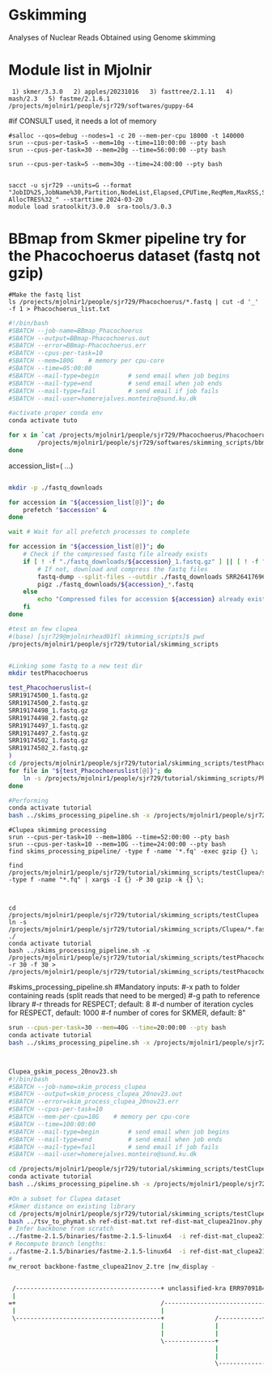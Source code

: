 # Gskimming
 Analyses of Nuclear Reads Obtained using Genome skimming

# Module list in Mjolnir 
```  1) skmer/3.3.0   2) apples/20231016   3) fasttree/2.1.11   4) mash/2.3   5) fastme/2.1.6.1  /projects/mjolnir1/people/sjr729/softwares/guppy-64 ```

#if CONSULT used, it needs a lot of memory
```
#salloc --qos=debug --nodes=1 -c 20 --mem-per-cpu 18000 -t 140000
srun --cpus-per-task=5 --mem=10g --time=110:00:00 --pty bash
srun --cpus-per-task=30 --mem=20g --time=56:00:00 --pty bash

srun --cpus-per-task=5 --mem=30g --time=24:00:00 --pty bash


sacct -u sjr729 --units=G --format "JobID%25,JobName%30,Partition,NodeList,Elapsed,CPUTime,ReqMem,MaxRSS,State%15, AllocTRES%32_" --starttime 2024-03-20
module load sratoolkit/3.0.0  sra-tools/3.0.3
```

# BBmap from Skmer pipeline try for the Phacochoerus dataset (fastq not gzip)
```
#Make the fastq list
ls /projects/mjolnir1/people/sjr729/Phacochoerus/*.fastq | cut -d '_' -f 1 > Phacochoerus_list.txt
```

```bash
#!/bin/bash
#SBATCH --job-name=BBmap_Phacochoerus
#SBATCH --output=BBmap-Phacochoerus.out
#SBATCH --error=BBmap-Phacochoerus.err
#SBATCH --cpus-per-task=10
#SBATCH --mem=180G    # memory per cpu-core
#SBATCH --time=05:00:00
#SBATCH --mail-type=begin        # send email when job begins
#SBATCH --mail-type=end          # send email when job ends
#SBATCH --mail-type=fail         # send email if job fails
#SBATCH --mail-user=homerejalves.monteiro@sund.ku.dk

#activate proper conda env
conda activate tuto

for x in `cat /projects/mjolnir1/people/sjr729/Phacochoerus/Phacochoerus_list.txt`; do 
        /projects/mjolnir1/people/sjr729/softwares/skimming_scripts/bbmap_pipeline.sh ${x}_1.fastq ${x}_2.fastq ${x}_merged.fastq
done 

```
accession_list=(
...)

```bash

mkdir -p ./fastq_downloads

for accession in "${accession_list[@]}"; do
    prefetch "$accession" &
done

wait # Wait for all prefetch processes to complete

for accession in "${accession_list[@]}"; do
    # Check if the compressed fastq file already exists
    if [ ! -f "./fastq_downloads/${accession}_1.fastq.gz" ] || [ ! -f "./fastq_downloads/${accession}_2.fastq.gz" ]; then
        # If not, download and compress the fastq files
        fastq-dump --split-files --outdir ./fastq_downloads SRR26417696
        pigz ./fastq_downloads/${accession}_*.fastq
    else
        echo "Compressed files for accession ${accession} already exist, skipping."
    fi
done
```


```bash
#test on few clupea
#(base) [sjr729@mjolnirhead01fl skimming_scripts]$ pwd
/projects/mjolnir1/people/sjr729/tutorial/skimming_scripts


#Linking some fastq to a new test dir 
mkdir testPhacochoerus

test_Phacochoeruslist=(
SRR19174500_1.fastq.gz
SRR19174500_2.fastq.gz
SRR19174498_1.fastq.gz
SRR19174498_2.fastq.gz
SRR19174497_1.fastq.gz
SRR19174497_2.fastq.gz
SRR19174502_1.fastq.gz
SRR19174502_2.fastq.gz
)
cd /projects/mjolnir1/people/sjr729/tutorial/skimming_scripts/testPhacochoerus
for file in "${test_Phacochoeruslist[@]}"; do
    ln -s /projects/mjolnir1/people/sjr729/tutorial/skimming_scripts/Phacochoerus/"$file" .
done

#Performing 
conda activate tutorial
bash ../skims_processing_pipeline.sh -x /projects/mjolnir1/people/sjr729/tutorial/skimming_scripts/testPhacochoerus
```



```
#Clupea skimming processing
srun --cpus-per-task=10 --mem=180G --time=52:00:00 --pty bash
srun --cpus-per-task=10 --mem=10G --time=24:00:00 --pty bash
find skims_processing_pipeline/ -type f -name '*.fq' -exec gzip {} \;

find /projects/mjolnir1/people/sjr729/tutorial/skimming_scripts/testClupea/skims_processing_pipeline/ -type f -name "*.fq" | xargs -I {} -P 30 gzip -k {} \;



cd /projects/mjolnir1/people/sjr729/tutorial/skimming_scripts/testClupea
ln -s /projects/mjolnir1/people/sjr729/tutorial/skimming_scripts/Clupea/*.fastq.gz ./
conda activate tutorial
bash ../skims_processing_pipeline.sh -x /projects/mjolnir1/people/sjr729/tutorial/skimming_scripts/testPhacochoerus -r 30 -f 30 > /projects/mjolnir1/people/sjr729/tutorial/skimming_scripts/testPhacochoerus.log
```

#skims_processing_pipeline.sh
#Mandatory inputs:
#-x  path to folder containing reads (split reads that need to be merged)
#-g  path to reference library
#-r  threads for RESPECT; default: 8
#-d  number of iteration cycles for RESPECT, default: 1000
#-f  number of cores for SKMER, default: 8"



```bash
srun --cpus-per-task=30 --mem=40G --time=20:00:00 --pty bash
conda activate tutorial
bash ../skims_processing_pipeline.sh -x /projects/mjolnir1/people/sjr729/tutorial/skimming_scripts/testMagpie -r 39 -f 39 > /projects/mjolnir1/people/sjr729/tutorial/skimming_scripts/testMagpie_11feb24_screen.log



Clupea_gskim_pocess_20nov23.sh
#!/bin/bash
#SBATCH --job-name=skim_process_clupea
#SBATCH --output=skim_process_clupea_20nov23.out
#SBATCH --error=skim_process_clupea_20nov23.err
#SBATCH --cpus-per-task=10
#SBATCH --mem-per-cpu=18G    # memory per cpu-core
#SBATCH --time=100:00:00
#SBATCH --mail-type=begin        # send email when job begins
#SBATCH --mail-type=end          # send email when job ends
#SBATCH --mail-type=fail         # send email if job fails
#SBATCH --mail-user=homerejalves.monteiro@sund.ku.dk

cd /projects/mjolnir1/people/sjr729/tutorial/skimming_scripts/testClupea
conda activate tutorial
bash ../skims_processing_pipeline.sh -x /projects/mjolnir1/people/sjr729/tutorial/skimming_scripts/testClupea -r 56 -f 56 > /projects/mjolnir1/people/sjr729/tutorial/skimming_scripts/testClupea/skim_process_clupea_18dec23_screen.log
```

```bash
#On a subset for Clupea dataset
#Skmer distance on existing library
cd /projects/mjolnir1/people/sjr729/tutorial/skimming_scripts/testClupea
bash ../tsv_to_phymat.sh ref-dist-mat.txt ref-dist-mat_clupea21nov.phy
# Infer backbone from scratch
../fastme-2.1.5/binaries/fastme-2.1.5-linux64  -i ref-dist-mat_clupea21nov.phy  -o backbone-fastme_clupea21nov.tre
# Recompute branch lengths:
../fastme-2.1.5/binaries/fastme-2.1.5-linux64  -i ref-dist-mat_clupea21nov.phy  -o backbone-fastme_clupea21nov_2.tre -u backbone-fastme_clupea21nov.tre
#
nw_reroot backbone-fastme_clupea21nov_2.tre |nw_display -


 /----------------------------------------+ unclassified-kra ERR9709184: Kadriorg Wreck, Estonia, 14th century
 |
=+                                        /---------------------------------------------------+ unclassified-kra ERR9709103: Giecz, Poland, 9th-13th century
 |                                        |
 \----------------------------------------+              /------------+ unclassified-kra ERR9709099: Giecz, Poland, 9th-13th century
                                          |              |
                                          |              |                             /-----------------------------------------+ unclassified-kra ERR9709108: Giecz, Poland, 9th-13th century
                                          \--------------+                         /---+
                                                         |                         |   \-----------------------------------+ unclassified-kra ERR9709094: Giecz, Poland, 9th-13th century
                                                         |                         |
                                                         \-------------------------+     /--------------------------------------------+ unclassified-kra ERR9709123: Mala Nieszawka, Poland, 14th-15th century
                                                                                   |     |
                                                                                   |     |    /----------------------------------+ unclassified-kra ERR9709092: Giecz, Poland, 9th-13th century
                                                                                   \-----+    |
                                                                                         |    |  /---------------------------------------+ unclassified-kra ERR9709199: Selso-Vestby, Denmark, 1290-1380 CE
                                                                                         \----+  |
                                                                                              |  |                                           /--------------+ unclassified-kra ERR9709180: Kolowbrzweg Budzistowo, Poland, 750-850 CE
                                                                                              |  |                                           |
                                                                                              |  /-------------------------------------------+              /--------------+ unclassified-kra ERR9709174: BAL_22_HER054, Kolowbrzweg Budzistowo, Poland, 750-850 CE
                                                                                              \--|                                           |              |
                                                                                                 |                                           \--------------+         /-------------------+ unclassified-kra ERR9709173: BAL_22_HER052b, Kolowbrzweg Budzistowo, Poland, 750-850 CE
                                                                                                 |                                                          \---------+
                                                                                                 |                                                                    \---------+ unclassified-kra ERR9709172: BAL_22_HER052a, Kolowbrzweg Budzistowo, Poland, 750-850 CE
                                                                                                 |          /----------------------------------+ unclassified-kra ERR9709155: BAL_22_HER045a,  Kolowbrzweg Budzistowo, Poland, 750-850 CE
                                                                                                 /----------+
                                                                                                 |          \-------------+ unclassified-kra ERR9709149: BAL_22_HER042a,  Kolowbrzweg Budzistowo, Poland, 750-850 CE
                                                                                                 |
                                                                                                /----------------------------------+ unclassified-kra ERR9709124: BAL_22_HER009a, Mala Nieszawka, Poland, 14th-15th century
                                                                                                ||
                                                                                                ||   /--+ unclassified-kra ERR9709109: BAL_22_HER005a,  Giecz, Poland, 9th-13th century
                                                                                                ||   |
                                                                                                |\   |        / unclassified-kra ERR9709101: BAL_22_HER003c, Giecz, Poland, 9th-13th century
                                                                                                |    |   /----+
                                                                                                |    |   |    \+ unclassified-kra ERR9709100: BAL_22_HER003b, Giecz, Poland, 9th-13th century
                                                                                                \----+   |     /--------+ unclassified-kra ERR9709107: BAL_22_HER004d, Giecz, Poland, 9th-13th century
                                                                                                     |   |  /--+
                                                                                                     |   |  |  \-----+ unclassified-kra ERR9709093: BAL_22_HER001b, Giecz, Poland, 9th-13th century
                                                                                                     |   |  |
                                                                                                     |   |  | /+ unclassified-kra ERR9709096: BAL_22_HER002b, Giecz, Poland, 9th-13th century
                                                                                                     \---+  | |
                                                                                                         |  | |      /------+ unclassified-kra ERR9709198: BAL_22_HER118b, Selso-Vestby, Denmark, 1290-1380 CE
                                                                                                         |  | |      |
                                                                                                         |  | |      |          /----------+ unclassified-kra ERR9709191: BAL_22_HER112b, Selso-Vestby, Denmark, 1290-1380 CE
                                                                                                         |  | |      | /--------+
                                                                                                         |  | |      | |        \----------------------------------------------+ unclassified-kra ERR9709190: BAL_22_HER112a, Selso-Vestby, Denmark, 1290-1380 CE
                                                                                                         |  | |     /+ |
                                                                                                         |  | |     || |               /--------+ unclassified-kra ERR9709158: BAL_22_HER045d, Selso-Vestby, Denmark, 1290-1380 CE
                                                                                                         \--+ |     || |               |
                                                                                                            | |     || |             /-/---------+ unclassified-kra ERR9709147: BAL_22_HER041a, Truso Janów Pomorski, Poland, 800-850 CE
                                                                                                            | |     || |             | |
                                                                                                            | |     |\-+             | \ /-----------+ unclassified-kra ERR9709145: BAL_22_HER039e, Truso Janów Pomorski, Poland, 800-850 CE
                                                                                                            | |     |  |             | | |
                                                                                                            | |     |  |             | \-+/--------------+ unclassified-kra ERR9709134: BAL_22_HER037b, Truso Janów Pomorski, Poland, 800-850 CE
                                                                                                            | |     |  |       /-----+   ||
                                                                                                            | |     |  |       |     |   \+    /+ unclassified-kra ERR9709132: BAL_22_HER036d, Truso Janów Pomorski, Poland, 800-850 CE
                                                                                                            | |     |  |       |     |    \----+
                                                                                                            | |     |  \-------+     |         \-------------------------+ unclassified-kra ERR9709130: BAL_22_HER036b, Truso Janów Pomorski, Poland, 800-850 CE
                                                                                                            | |     |          |     |
                                                                                                            | |     |          |     \------------------------------------+ unclassified-kra ERR9709142: BAL_22_HER039b, Truso Janów Pomorski, Poland, 800-850 CE
                                                                                                            \-+     |          |
                                                                                                              |     /          \------+ unclassified-kra ERR9709144: BAL_22_HER039d, Truso Janów Pomorski, Poland, 800-850 CE
                                                                                                              |     |
                                                                                                              |     |          /---------------------------------+ unclassified-kra ERR9709196: BAL_22_HER117, Selso-Vestby, Denmark, 1290-1380 CE
                                                                                                              |     |         /+
                                                                                                              |     |   /-----+\----------------------------------+ unclassified-kra ERR9709115: BAL_22_HER006c, Mala Nieszawka, Poland, 14th-15th century
                                                                                                              |     |   |     |
                                                                                                              |     |   | /   \----+ unclassified-kra ERR9709114: BAL_22_HER006b, Mala Nieszawka, Poland, 14th-15th century
                                                                                                              |     |   | |
                                                                                                              |     |   \-+-----+ unclassified-kra ERR9709127: BAL_22_HER009d,  Mala Nieszawka, Poland, 14th-15th century
                                                                                                              |     | /---+
                                                                                                              |     | |   |                              | unclassified-kra ERR9709136: BAL_22_HER038b, Truso Janów Pomorski, Poland, 800-850 CE
                                                                                                              |     |/+   \---------------------------------+
                                                                                                              |     |||                                     \------+ unclassified-kra ERR9709135: BAL_22_HER038a, Truso Janów Pomorski, Poland, 800-850 CE
                                                                                                              |     |||
                                                                                                              |     /+\+ unclassified-kra ERR9709125: BAL_22_HER009b, Mala Nieszawka, Poland, 14th-15th century
                                                                                                              |     ||
                                                                                                              |     \\-+ unclassified-kra ERR9709126: BAL_22_HER009c, Mala Nieszawka, Poland, 14th-15th century 
                                                                                                              |     |
                                                                                                              |     \-----+ unclassified-kra ERR9709118: BAL_22_HER007c, Mala Nieszawka, Poland, 14th-15th century  
                                                                                                              |     |
                                                                                                              |     | /-+ unclassified-kra ERR9709240: BAL_22_M-HER052, Kalmarsund, Sweden, 2010
                                                                                                              \-----+ |
                                                                                                                    | /-+ unclassified-kra ERR9709243: BAL_22_M-HER055, Kalix, Finland, 2002
                                                                                                                    | |
                                                                                                                    | /+ unclassified-kra ERR9709223: BAL_22_M-HER023, Idefjord - Inner, Norway, 2010
                                                                                                                    | \
                                                                                                                    | \ unclassified-kra ERR9709203: BAL_22_M-HER002, Karmoy, Norway, 2002
                                                                                                                    | |
                                                                                                                    | \-+ unclassified-kra ERR9709219: BAL_22_M-HER019, Kalmarsund, Sweden, 2010
                                                                                                                    | |
                                                                                                                    | \-+ unclassified-kra ERR9709218: BAL_22_M-HER018, Kalix, Finland, 2002
                                                                                                                    | |
                                                                                                                    | \-+ unclassified-kra ERR9709238: BAL_22_M-HER045, Idefjord - Outer, Norway, 2010
                                                                                                                    | |
                                                                                                                    | \-+ unclassified-kra ERR9709234: BAL_22_M-HER037, Måseskär, Sweden, 2003
                                                                                                                    | |
                                                                                                                    | \-+ unclassified-kra ERR9709235: BAL_22_M-HER038, Risor, Norway, 2003
                                                                                                                    | |
                                                                                                                    | \-+ unclassified-kra ERR9709208: BAL_22_M-HER008, More, Norway, 2002
                                                                                                                    | |
                                                                                                                    | \-+ unclassified-kra ERR9709249: BAL_22_M-HER062, Idefjord - Inner, Norway, 2010
                                                                                                                    \-+
                                                                                                                      /-+ unclassified-kra ERR9709214: BAL_22_M-HER014, Måseskär, Sweden, 2003
                                                                                                                      |
                                                                                                                      /-+ unclassified-kra ERR9709211: BAL_22_M-HER011, Risor, Norway, 2003
                                                                                                                      |
                                                                                                                    | unclassified-kra ERR9709232: BAL_22_M-HER035, Måseskär, Sweden, 2003
                                                                                                                      /
                                                                                                                      \-+ unclassified-kra ERR9709204: BAL_22_M-HER003, Karmoy, Norway, 2002
                                                                                                                      |
                                                                                                                      \-+ unclassified-kra ERR9709253: BAL_22_M-HER066, Risor, Norway, 2003

 |-----------------------------------|-----------------------------------|-----------------------------------|----------------------------------|-----------------------------------|------
 0                                0.05                                 0.1                                0.15                                0.2                                0.25
 substitutions/site



```


Magpie_gskim_pocess_20nov23.sh
#!/bin/bash
#SBATCH --job-name=skim_process_magpie
#SBATCH --output=skim_process_magpie_20nov23.out
#SBATCH --error=skim_process_magpie_20nov23.err
#SBATCH --cpus-per-task=35
#SBATCH --mem=200G    # memory per cpu-core
#SBATCH --time=300:00:00
#SBATCH --mail-type=begin        # send email when job begins
#SBATCH --mail-type=end          # send email when job ends
#SBATCH --mail-type=fail         # send email if job fails
#SBATCH --mail-user=homerejalves.monteiro@sund.ku.dk

cd /projects/mjolnir1/people/sjr729/tutorial/skimming_scripts/testMagpie
conda activate tutorial
bash ../skims_processing_pipeline.sh -x /projects/mjolnir1/people/sjr729/tutorial/skimming_scripts/testMagpie -r 32 -f 32 > /projects/mjolnir1/people/sjr729/tutorial/skimming_scripts/testMagpie/skim_process_magpie15dec23.log



##### Clupea redl fastq
```bash
cd /projects/mjolnir1/people/sjr729/tutorial/skimming_scripts/testHanClupea
#!/bin/bash

# Loop through each directory starting with SRR*
for dir in SRR*/; do
    cd "$dir" || continue  # Move into the directory, or skip if it doesn't exist

    # Check if there are .sra files in the directory
    shopt -s nullglob
    shopt -s dotglob

    sra_files=(SRR*.sra)  # Find .sra files

    if [ ${#sra_files[@]} -gt 0 ]; then
        # Convert .sra files to FASTQ
        for file in *.sra; do
            fastq-dump --split-files "$file"
        done

        # Remove .sra files
        rm -f *.sra
        pigz ./fastq_downloads/${accession}_*.fastq

    fi

    # Check if the directory is empty after removing .sra files
    if [ ! "$(ls -A .)" ]; then
        cd ..
        rm -r "$dir"  # Delete the directory if it's empty
    else
        cd ..
    fi
done
```
```bash
conda activate tutorial
bash ../skims_processing_pipeline.sh -x /projects/mjolnir1/people/sjr729/tutorial/skimming_scripts/testClupea -r 32 -f 32 > /projects/mjolnir1/people/sjr729/tutorial/skimming_scripts/testClupea/skim_process_clupea_11dec23_screen.log


srun --cpus-per-task=60 --mem=200G --time=72:00:00 --pty bash
conda activate tutorial
bash ../skims_processing_pipeline.sh -x /projects/mjolnir1/people/sjr729/tutorial/skimming_scripts/testClupea -r 56 -f 56 > /projects/mjolnir1/people/sjr729/tutorial/skimming_scripts/testClupea/skim_process_clupea_13dec23_screen.log
```


bash ../skims_processing_pipeline.sh -x /projects/mjolnir1/people/sjr729/tutorial/skimming_scripts/testMagpie -r 39 -f 39 > /projects/mjolnir1/people/sjr729/tutorial/skimming_scripts/testMagpie/skim_process_magpie_09jan24_screen.log









# 13dec23 bwa_mem
# pwd=/projects/mjolnir1/people/sjr729/tutorial/skimming_scripts/testClupea/angsd
# /projects/mjolnir1/people/sjr729/tutorial/skimming_scripts/testClupea/angsd/scripts/01_bwa_mem_launch.sh

```bash
#!/bin/bash

# Clean session

rm /projects/mjolnir1/people/sjr729/tutorial/skimming_scripts/testClupea/angsd/scripts/00_scripts/BWA*sh

# launch scripts for Colosse

for file in $(ls /projects/mjolnir1/people/sjr729/tutorial/skimming_scripts/testClupea/skims_processing_pipeline/kraken/*.fq.gz|sed -e 's/_.fq.gz//'|sort -u)

do

base=$(basename "$file")

        toEval="cat /projects/mjolnir1/people/sjr729/tutorial/skimming_scripts/testClupea/angsd/scripts/01_bwa_mem.sh | sed 's/__BASE__/$base/g'"; eval $toEval > /projects/mjolnir1/people/sjr729/tutorial/skimming_scripts/testClupea/angsd/scripts/BWA_$base.sh
done


#Submit jobs
for i in $(ls /projects/mjolnir1/people/sjr729/tutorial/skimming_scripts/testClupea/angsd/scripts/BWA*sh); do sbatch $i; done
```


# /projects/mjolnir1/people/sjr729/tutorial/skimming_scripts/testClupea/angsd/scripts/01_bwa_mem.sh
```bash
#!/bin/bash
#SBATCH --job-name=__BASE__bwa_clupea
#SBATCH --output=98_log_files/Map__BASE__bwa_clupea.out
#SBATCH --error=98_log_files/Map__BASE__bwa_clupea.err
#SBATCH --cpus-per-task=10
#SBATCH --mem=25g   
#SBATCH --time=15:00:00
#SBATCH --mail-type=begin        # send email when job begins
#SBATCH --mail-type=end          # send email when job ends
#SBATCH --mail-type=fail         # send email if job fails
#SBATCH --mail-user=homerejalves.monteiro@sund.ku.dk

# Load all required modules for the job
module load gcc/8.2.0
module load bwa/0.7.17
module load samtools/1.18

# Global variables
DATAOUTPUT="/projects/mjolnir1/people/sjr729/tutorial/skimming_scripts/testClupea/angsd/mapped"
DATAINPUT="/projects/mjolnir1/people/sjr729/tutorial/skimming_scripts/testClupea/skims_processing_pipeline/kraken/"
GENOME="/projects/mjolnir1/people/sjr729/tutorial/skimming_scripts/genomeClupea/ncbi_dataset/data/GCA_900700415.2/GCA_900700415.2_Ch_v2.0.2_genomic.fna"
base=__BASE__


#     Align reads
    echo "Aligning $base"
    ID=$(echo "@RG\tID:$base\tSM:$base\tPL:Illumina")

  # Align reads 1 step
    bwa mem -t "$NCPU" \
        -R "$ID" \
        "$GENOME" \
        "$DATAINPUT"/"$base"_fq.gz >"$DATAOUTPUT"/"$base".sam


        # Create bam file
    echo "Creating bam for $base"

    samtools view -bS -h -q 20 -F 4 \
    "$DATAOUTPUT"/"$base".sam >"$DATAOUTPUT"/"$base".bam


     echo "Creating sorted bam for $base"
        samtools sort "$DATAOUTPUT"/"$base".bam -o "$DATAOUTPUT"/"$base".sort.minq20.bam
        samtools index "$DATAOUTPUT"/"$base".sort.minq20.bam
   
   # Clean up
    echo "Removing "$DATAOUTPUT"/"$base".sam"
    echo "Removing "$DATAOUTPUT"/"$base".bam"

        rm "$DATAOUTPUT"/"$base".sam
        rm "$DATAOUTPUT"/"$base".bam

```
# Load all required modules for the job
module load gcc/8.2.0
module load bwa/0.7.17
module load samtools/1.18

# Global variables
DATAOUTPUT="/projects/mjolnir1/people/sjr729/tutorial/skimming_scripts/testClupea/angsd/mapped"
DATAINPUT="/projects/mjolnir1/people/sjr729/tutorial/skimming_scripts/testClupea/skims_processing_pipeline/kraken/"
GENOME="/projects/mjolnir1/people/sjr729/tutorial/skimming_scripts/genomeClupea/ncbi_dataset/data/GCA_900700415.2/GCA_900700415.2_Ch_v2.0.2_genomic.fna"


#     Align reads
    echo "Aligning $base"
    ID=$(echo "@RG\tID:$base\tSM:$base\tPL:Illumina")

  # Align reads 1 step
    bwa mem -t "$NCPU" \
        -R "$ID" \
        "$GENOME" \
        "$DATAINPUT"/"$base"_fq.gz >"$DATAOUTPUT"/"$base".sam


        # Create bam file
    echo "Creating bam for $base"

    samtools view -bS -h -q 20 -F 4 \
    "$DATAOUTPUT"/"$base".sam >"$DATAOUTPUT"/"$base".bam


     echo "Creating sorted bam for $base"
        samtools sort "$DATAOUTPUT"/"$base".bam -o "$DATAOUTPUT"/"$base".sort.minq20.bam
        samtools index "$DATAOUTPUT"/"$base".sort.minq20.bam

   # Clean up
    echo "Removing "$DATAOUTPUT"/"$base".sam"
    echo "Removing "$DATAOUTPUT"/"$base".bam"

        rm "$DATAOUTPUT"/"$base".sam
        rm "$DATAOUTPUT"/"$base".bam


# 18dec MarkDuplicates launcher 02_MarkDuplicates_clipOverlap_launch.sh
```bash
#!/bin/bash

# Clean session

rm 00_scripts/MARKDUP*sh

# launch scripts for Colosse

for file in $(ls /projects/mjolnir1/people/sjr729/tutorial/skimming_scripts/testClupea/angsd/mapped/*sort*.bam|sed -e 's/.sort.minq20.bam//g'|sort -u)
do

base=$(basename "$file")

	toEval="cat /projects/mjolnir1/people/sjr729/tutorial/skimming_scripts/testClupea/angsd/scripts/02_MarkDuplicates_clipOverlap.sh | sed 's/__BASE__/$base/g'"; eval $toEval > /projects/mjolnir1/people/sjr729/tutorial/skimming_scripts/testClupea/angsd/scripts/MARKDUP_$base.sh
done


#Submit jobs
for i in $(ls /projects/mjolnir1/people/sjr729/tutorial/skimming_scripts/testClupea/angsd/scripts/MARKDUP*sh); do sbatch $i; done
```

# 18dec MarkDuplicates +realigned code 02_MarkDuplicates_clipOverlap.sh
```bash
#!/bin/bash
#SBATCH --job-name=markdupnClip__BASE__
#SBATCH --output=98_log_files/DuplicateClip/__BASE__markdnClip.out
#SBATCH --error=98_log_files/DuplicateClip/__BASE__markdnClip.err
#SBATCH --cpus-per-task=10
#SBATCH --mem=25g   
#SBATCH --time=15:00:00
#SBATCH --mail-type=begin        # send email when job begins
#SBATCH --mail-type=end          # send email when job ends
#SBATCH --mail-type=fail         # send email if job fails
#SBATCH --mail-user=homerejalves.monteiro@sund.ku.dk


# Go to the directory from where the job was submitted (initial directory is $HOME)
echo Working directory is $PBS_O_WORKDIR
cd /projects/mjolnir1/people/sjr729/tutorial/skimming_scripts/testClupea/angsd/

### Here follows the user commands:
# Define number of processors
NPROCS=`wc -l < $PBS_NODEFILE`
echo This job has allocated $NPROCS nodes
TIMESTAMP=$(date +%Y-%m-%d_%Hh%Mm%Ss)


#loading modules
module load jdk/1.8.0_291  picard/2.27.5  parallel/20230822   java-jdk/8.0.112   bamutil/1.0.15  python/3.11.3   openjdk/17.0.8  samtools/1.18
module load  jdk/1.8.0_291   picard/2.27.5  parallel/20230822 java-jdk/8.0.112 bamutil/1.0.15 python/3.11.3 openjdk/17.0.8 samtools/1.18 gatk/3.8

# Global variables
DATAOUTPUT="/projects/mjolnir1/people/sjr729/tutorial/skimming_scripts/testClupea/angsd/dedup"
DATAINPUT="/projects/mjolnir1/people/sjr729/tutorial/skimming_scripts/testClupea/angsd/mapped"
base=__BASE__

#tryout with NO CIGAR on MarkDuplicates
picard MarkDuplicates \
I="$DATAINPUT"/"$base".sort.minq20.bam \
O="$DATAOUTPUT"/"$base".nocig.dedup.minq20.bam \
M="$DATAOUTPUT"/"$base".duprmmetrics.txt \
REMOVE_DUPLICATES=true VALIDATION_STRINGENCY=SILENT

wait 

#scripts ClipOverlap with NO CIGAR on MarkDuplicates
/projects/mjolnir1/apps/conda/bamutil-1.0.15/bin/bam clipOverlap \
--in "$DATAOUTPUT"/"$base".nocig.dedup.minq20.bam \
--out "$DATAOUTPUT"/"$base".nocig.dedup_clipoverlap.minq20.bam \
--stats

wait

#ressources
module load samtools/1.12
module load parallel/20160822
module load java/1.8.0
module load bamutil/1.0.14
module load gatk/3.8-0
module load jre/1.8.0-openjdk
module load picard-tools/2.25.2

# Global variables
DATAOUTPUT="/projects/mjolnir1/people/sjr729/tutorial/skimming_scripts/testClupea/angsd/realigned"
DATAINPUT="/projects/mjolnir1/people/sjr729/tutorial/skimming_scripts/testClupea/angsd/dedup"
GENOME="/projects/mjolnir1/people/sjr729/tutorial/skimming_scripts/genomeClupea/ncbi_dataset/data/GCA_900700415.2/GCA_900700415.2_Ch_v2.0.2_genomic.fna"

#move to present working dir
cd $PBS_O_WORKDIR

base=__BASE__

#scripts
#fasta seq dictionary file ref picard
#picard CreateSequenceDictionary R= $GENOME
#-fai ref
#samtools faidx $GENOME

# Index bam files
samtools index "$DATAINPUT"/"$base".nocig.dedup_clipoverlap.minq20.bam 

## Create list of potential in-dels nocig
java -jar /projects/mjolnir1/apps/conda/gatk-3.8/GenomeAnalysisTK-3.8-0-ge9d806836/GenomeAnalysisTK.jar -T RealignerTargetCreator -R $GENOME \
-I "$DATAINPUT"/"$base".nocig.dedup_clipoverlap.minq20.bam  \
-o "$DATAOUTPUT"/"$base".all_samples_for_indel_realigner.nocig.minq20.intervals 

wait

## Run the indel realigner tool nocig
java -jar /projects/mjolnir1/apps/conda/gatk-3.8/GenomeAnalysisTK-3.8-0-ge9d806836/GenomeAnalysisTK.jar \
-T IndelRealigner \
-R $GENOME \
-I "$DATAINPUT"/"$base".nocig.dedup_clipoverlap.minq20.bam \
-targetIntervals "$DATAOUTPUT"/"$base".all_samples_for_indel_realigner.nocig.minq20.intervals \
--consensusDeterminationModel USE_READS --nWayOut _minq20.nocig.realigned.bam

##
mv *realigned.bam realigned/
mv *realigned.bai realigned/

```















# Full launcher
```bash
#!/bin/bash

# Clean session

rm /projects/mjolnir1/people/sjr729/tutorial/skimming_scripts/testClupea/angsd/scripts/scripts/FULLANGSDPROCESS*sh

# launch scripts for Colosse

for file in $(ls /projects/mjolnir1/people/sjr729/tutorial/skimming_scripts/testClupea/skims_processing_pipeline/consult/*__merged|sed -e 's/__merged//'|sort -u)

do

base=$(basename "$file")

        toEval="cat /projects/mjolnir1/people/sjr729/tutorial/skimming_scripts/testClupea/angsd/scripts/full_AngsdProcess.sh | sed 's/__BASE__/$base/g'"; eval $toEval > /projects/mjolnir1/people/sjr729/tutorial/skimming_scripts/testClupea/angsd/scripts/FULLANGSDPROCESS_$base.sh
done


#Submit jobs
for i in $(ls /projects/mjolnir1/people/sjr729/tutorial/skimming_scripts/testClupea/angsd/scripts/FULLANGSDPROCESS*sh); do sbatch $i; done
```

# Full angsd preprocess
```bash
#!/bin/bash
#SBATCH --job-name=__BASE__FULLANGSDPROCESS
#SBATCH --output=98_log_files/__BASE__fullangsdprocees.out
#SBATCH --error=98_log_files/__BASE__fullangsdprocees.err
#SBATCH --cpus-per-task=10
#SBATCH --mem=25g   
#SBATCH --time=15:00:00
#SBATCH --mail-type=begin        # send email when job begins
#SBATCH --mail-type=end          # send email when job ends
#SBATCH --mail-type=fail         # send email if job fails
#SBATCH --mail-user=homerejalves.monteiro@sund.ku.dk

#pwd
cd /projects/mjolnir1/people/sjr729/tutorial/skimming_scripts/testClupea/angsd/
#fasta seq dictionary file ref picard
#picard CreateSequenceDictionary R= $GENOME
#-fai ref
#samtools faidx $GENOME


#module
module load gcc/8.2.0 bwa/0.7.17 samtools/1.18  jdk/1.8.0_291  picard/2.27.5  parallel/20230822 java-jdk/8.0.112 bamutil/1.0.15 python/3.11.3 openjdk/17.0.8 gatk/3.8 

module load gcc/8.2.0 bwa/0.7.17 samtools/1.18  jdk/1.8.0_291  picard/2.27.5  parallel/20230822 java-jdk/8.0.112 bamutil/1.0.15 python/3.11.3 openjdk/17.0.8  gatk-framework/


# Global variables
DATAOUTPUT="/projects/mjolnir1/people/sjr729/tutorial/skimming_scripts/testClupea/angsd/mapped"
DATAINPUT="/projects/mjolnir1/people/sjr729/tutorial/skimming_scripts/testClupea/skims_processing_pipeline/consult/"
GENOME="/projects/mjolnir1/people/sjr729/tutorial/skimming_scripts/genomeClupea/ncbi_dataset/data/GCA_900700415.2/GCA_900700415.2_Ch_v2.0.2_genomic.fna"
base=__BASE__

### BWA ###
#     Align reads
    echo "Aligning $base"
    ID=$(echo "@RG\tID:$base\tSM:$base\tPL:Illumina")

  # Align reads 1 step
    bwa mem -t "$NCPU" \
        -R "$ID" \
        "$GENOME" \
        "$DATAINPUT"/"$base"__merged > "$DATAOUTPUT"/"$base".sam


        # Create bam file
    echo "Creating bam for $base"

    samtools view -bS -h -q 20 -F 4 \
    "$DATAOUTPUT"/"$base".sam >"$DATAOUTPUT"/"$base".bam


     echo "Creating sorted bam for $base"
        samtools sort "$DATAOUTPUT"/"$base".bam -o "$DATAOUTPUT"/"$base".sort.minq20.bam
        samtools index "$DATAOUTPUT"/"$base".sort.minq20.bam
   
   # Clean up
    echo "Removing "$DATAOUTPUT"/"$base".sam"
    echo "Removing "$DATAOUTPUT"/"$base".bam"

        rm "$DATAOUTPUT"/"$base".sam
        rm "$DATAOUTPUT"/"$base".bam

wait

### Mark 'n' clip duplicates ###
# Global variables
DATAOUTPUT="/projects/mjolnir1/people/sjr729/tutorial/skimming_scripts/testClupea/angsd/dedup"
DATAINPUT="/projects/mjolnir1/people/sjr729/tutorial/skimming_scripts/testClupea/angsd/mapped"

#tryout with NO CIGAR on MarkDuplicates
picard MarkDuplicates \
I="$DATAINPUT"/"$base".sort.minq20.bam \
O="$DATAOUTPUT"/"$base".nocig.dedup.minq20.bam \
M="$DATAOUTPUT"/"$base".duprmmetrics.txt \
REMOVE_DUPLICATES=true VALIDATION_STRINGENCY=SILENT

wait 

#scripts ClipOverlap with NO CIGAR on MarkDuplicates
/projects/mjolnir1/apps/conda/bamutil-1.0.15/bin/bam clipOverlap \
--in "$DATAOUTPUT"/"$base".nocig.dedup.minq20.bam \
--out "$DATAOUTPUT"/"$base".nocig.dedup_clipoverlap.minq20.bam \
--stats

wait


### Realign around indels ###
# Global variables
DATAOUTPUT="/projects/mjolnir1/people/sjr729/tutorial/skimming_scripts/testClupea/angsd/realigned"
DATAINPUT="/projects/mjolnir1/people/sjr729/tutorial/skimming_scripts/testClupea/angsd/dedup"
GENOME="/projects/mjolnir1/people/sjr729/tutorial/skimming_scripts/genomeClupea/ncbi_dataset/data/GCA_900700415.2/GCA_900700415.2_Ch_v2.0.2_genomic.fna"

#move to present working dir
cd /projects/mjolnir1/people/sjr729/tutorial/skimming_scripts/testClupea/angsd/


# Index bam files
samtools index "$DATAINPUT"/"$base".nocig.dedup_clipoverlap.minq20.bam 

wait 

## Create list of potential in-dels nocig
java -jar /projects/mjolnir1/apps/conda/gatk-3.8/GenomeAnalysisTK-3.8-0-ge9d806836/GenomeAnalysisTK.jar -T RealignerTargetCreator -R $GENOME \
-I "$DATAINPUT"/"$base".nocig.dedup_clipoverlap.minq20.bam  \
-o "$DATAOUTPUT"/"$base".all_samples_for_indel_realigner.nocig.minq20.intervals 

wait

## Run the indel realigner tool nocig
java -jar /projects/mjolnir1/apps/conda/gatk-3.8/GenomeAnalysisTK-3.8-0-ge9d806836/GenomeAnalysisTK.jar \
-T IndelRealigner \
-R $GENOME \
-I "$DATAINPUT"/"$base".nocig.dedup_clipoverlap.minq20.bam \
-targetIntervals "$DATAOUTPUT"/"$base".all_samples_for_indel_realigner.nocig.minq20.intervals \
--consensusDeterminationModel USE_READS --nWayOut _minq20.nocig.realigned.bam

##
mv *realigned.bam realigned/
mv *realigned.bai realigned/


```




```bash
cd /projects/mjolnir1/people/sjr729/tutorial/skimming_scripts/testClupea
conda activate tutorial
bash ../skims_processing_pipeline.sh -x /projects/mjolnir1/people/sjr729/tutorial/skimming_scripts/testClupea/fastq_downloads -r 36 -f 56 > /projects/mjolnir1/people/sjr729/tutorial/skimming_scripts/testClupea/Sprocess_clupeaAtmore_14djan23_screen.log
```


# For HanClupea
```bash
#!/bin/bash

# Directory containing the folders with .sra files
base_dir="/projects/mjolnir1/people/sjr729/tutorial/skimming_scripts/testHanClupea"

# Loop through each directory starting with SRR*
for dir in "$base_dir"/SRR*/; do
    echo "Checking directory: $dir"

    # Move into the directory, or skip if it doesn't exist
    cd "$dir" || continue

    # Check for existing .fastq.gz files in the directory
    if ls *.fastq.gz 1> /dev/null 2>&1; then
        echo "Skipped: .fastq.gz files already exist in $dir"
        # Return to the base directory and continue with next directory
        cd "$base_dir" || exit
        continue
    fi

    echo "Processing directory: $dir"

    # Enable globbing to match file names
    shopt -s nullglob
    shopt -s dotglob

    # Find .sra files in the directory
    sra_files=(./*.sra)

    if [ ${#sra_files[@]} -gt 0 ]; then
        # Convert .sra files to FASTQ and compress to .gz format
        for file in "${sra_files[@]}"; do
            accession=$(basename "$file" .sra)
            fastq-dump --split-files "$file" && pigz "${accession}"_*.fastq
        done

        # Remove .sra files after conversion
        rm -f ./*.sra
    fi

    # Return to the base directory
    cd "$base_dir" || exit
done

echo "All processing complete."
```

```bash
#!/bin/bash
#SBATCH --job-name=HanSkmin_sbatch
#SBATCH --output=Skmin_sbatch_14jan.out
#SBATCH --error=Skmin_sbatch_14jan.err
#SBATCH --ntasks=1
#SBATCH --cpus-per-task=40
#SBATCH --mem=240G # memory per cpu-core
#SBATCH --time=100:00:00
#SBATCH --mail-type=begin        # send email when job begins
#SBATCH --mail-type=end          # send email when job ends
#SBATCH --mail-type=fail         # send email if job fails
#SBATCH --mail-user=homerejalves.monteiro@sund.ku.dk


cd /projects/mjolnir1/people/sjr729/tutorial/skimming_scripts/testHanClupea
conda activate tutorial
bash ../skims_processing_pipeline.sh -x /projects/mjolnir1/people/sjr729/tutorial/skimming_scripts/testHanClupea/fastq_downloads  -r 38 -f 38 > /projects/mjolnir1/people/sjr729/tutorial/skimming_scripts/testHanClupea/Skmin_sbatch_16jan.log

sbatch --job-name=4xSkmin_sbatch --output=4xSkmin_sbatch_16jan.out --error=4xSkmin_sbatch_16jan.err --ntasks=1 --cpus-per-task=40 --mem=180G --time=100:00:00 --mail-type=begin --mail-type=end --mail-type=fail --mail-user=homerejalves.monteiro@sund.ku.dk --wrap="cd /projects/mjolnir1/people/sjr729/tutorial/skimming_scripts/testClupea && conda activate tutorial && bash ../skims_processing_pipeline.sh -x /projects/mjolnir1/people/sjr729/tutorial/skimming_scripts/testClupea -r 40 -f 40 "


```
Skmer's main strength lies in its ability to quickly estimate distances between lcWGS individuals, without a reference genome, reducing computing requirements and bioinformatics steps for monitoring populations. It is also a great alternative undistinguished taxa using mtDNA barcoding.

Modules (FST and MDS plots) need to incorporate statistics from Skmer to discard individuals and populations that do not meet certain thresholds for error rate, coverage, read length, genome size, and heterozygosity.

Ancient DNA specimens are not suitable for the current Skmer pipeline due to their significantly higher heterozygosity (θ).

Stronger genetic clustering was observed at sampling sites using ANGSD compared to Skmer, likely due to the removal of high LD regions.

Clear genetic breaks between ecotypes were identified by both methods. These methods highlight that many downstream applications of genome skims can be successfully performed if we have an accurate way to measure the distance between two genomes from which genome skims are generated.

Skmer can be upscaled to population diversity metrics estimation since the mean Hamming distance between samples is equivalent to heterozygosity. Fst (genetic differentiation) is defined based on the distance between samples, making Skmer well-suited for identifying structure in species at early stages of domestication and breeding.

